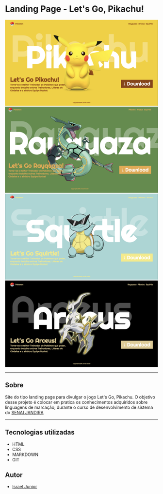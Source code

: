 # Landing Page - Let's Go, Pikachu!

![](./screenshot/pikachu_screen.png)
![](./screenshot/rayquaza_screen.png)
![](./screenshot/squirtle_screen.png)
![](./screenshot/arceus_screen.png)

---

## Sobre

Site do tipo landing page para divulgar o jogo Let's Go, Pikachu. O objetivo desse projeto é colocar em pratica os conhecimentos adquiridos sobre linguagens de marcação, durante o curso de desenvolvimento de sistema do [SENAI JANDIRA](https://sp.senai.br/unidade/jandira)

---

## Tecnologias utilizadas
- HTML
- CSS
- MARKDOWN
- GIT

## Autor

- [Israel Junior](https://www.linkedin.com/in/israel-junior-0a48742b0/)